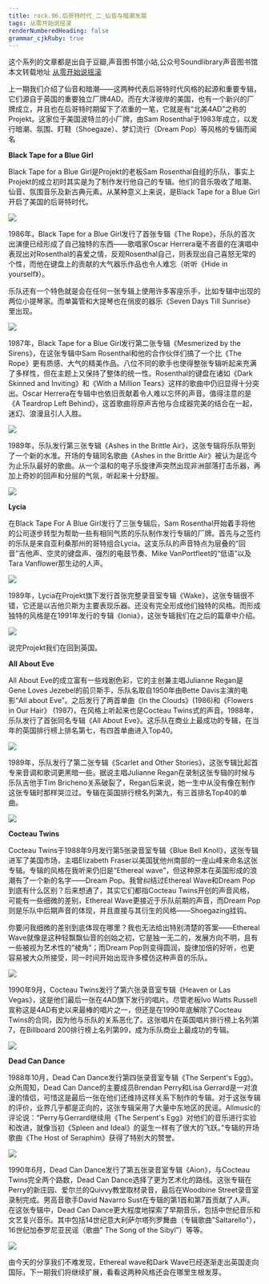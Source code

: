 ```yaml
---
title: rock.96.后哥特时代_二_仙音与暗潮发展
tags: 从零开始说摇滚
renderNumberedHeading: false
grammar_cjkRuby: true
---
```


这个系列的文章都是出自于豆瓣,声音图书馆小站,公众号Soundlibrary声音图书馆
本文转载地址 [从零开始说摇滚](https://mp.weixin.qq.com/s?__biz=MzIwMDg0Mzc1NQ==&mid=2247490691&idx=2&sn=5c2eae50fec57e39e34d65167c928bd6&scene=19#wechat_redirect)

上一期我们介绍了仙音和暗潮——这两种代表后哥特时代风格的起源和重要专辑，它们源自于英国的重要独立厂牌4AD。而在大洋彼岸的美国，也有一个新兴的厂牌成立，并且也在后哥特时期留下了浓重的一笔，它就是有“北美4AD”之称的Projekt。这家位于美国波特兰的小厂牌，由Sam Rosenthal于1983年成立，以发行暗潮、氛围、盯鞋（Shoegaze）、梦幻流行（Dream Pop）等风格的专辑而闻名

**Black Tape for a Blue Girl**

Black Tape for a Blue Girl是Projekt的老板Sam Rosenthal自组的乐队，事实上Projekt的成立初时其实是为了制作发行他自己的专辑。他们的音乐吸收了暗潮、仙音、氛围音乐及新古典元素。从某种意义上来说，是Black Tape for a Blue Girl开启了美国的后哥特时代。

![](https://raw.githubusercontent.com/OliverRen/olili_blog_img/master/rock.96.后哥特时代_二_仙音与暗潮发展/1637416824908.jpg)

1986年，Black Tape for a Blue Girl发行了首张专辑《The Rope》，乐队的首次出演便已经形成了自己独特的东西——歌唱家Oscar Herrera毫不吝啬的在演唱中表现出对Rosenthal的喜爱之情，反观Rosenthal自己，则表现出自己喜怒无常的个性，而他在键盘上的贡献的大气器乐作品也令人难忘（听听《Hide in yourself》）。

乐队还有一个特色就是会在任何一张专辑上使用许多客座乐手，比如专辑中出现的两位小提琴家。而单簧管和大提琴也在俏皮的器乐《Seven Days Till Sunrise》里出现。

![](https://raw.githubusercontent.com/OliverRen/olili_blog_img/master/rock.96.后哥特时代_二_仙音与暗潮发展/1637416824906.jpg)

1987年，Black Tape for a Blue Girl发行第二张专辑《Mesmerized by the Sirens》，在这张专辑中Sam Rosenthal和他的合作伙伴们搞了一个比《The Rope》更有质感、大气的精美作品。八位不同的歌手也使得整张专辑听起来充满了多样性，但在主题上又保持了整体的统一性。Rosenthal的键盘在诸如《Dark Skinned and Inviting》和《With a Million Tears》这样的歌曲中仍旧显得十分突出。Oscar Herrera在专辑中也依旧贡献着令人难以忘怀的声音。值得注意的是《A Teardrop Left Behind》，这首歌曲将原声吉他与合成器完美的结合在一起，迷幻、浪漫且引人入胜。

![](https://raw.githubusercontent.com/OliverRen/olili_blog_img/master/rock.96.后哥特时代_二_仙音与暗潮发展/1637416824909.jpg)

1989年，乐队发行第三张专辑《Ashes in the Brittle Air》，这张专辑将乐队带到了一个新的水准。开场的专辑同名歌曲《Ashes in the Brittle Air》被认为是迄今为止乐队最好的歌曲。从一个温和的电子乐旋律声突然出现非洲部落打击乐器，再加上奇妙的回声和分层的气氛，听起来十分舒服。

![](https://raw.githubusercontent.com/OliverRen/olili_blog_img/master/rock.96.后哥特时代_二_仙音与暗潮发展/1637416824910.jpg)

**Lycia**

在Black Tape For A Blue Girl发行了三张专辑后，Sam Rosenthal开始着手将他的公司逐步转型为帮助一些有相同气质的乐队制作发行专辑的厂牌。首先与之签约的乐队是来自亚利桑那州的哥特组合Lycia。这支乐队的声音特点为层叠的“回音”吉他声、空灵的键盘声、强烈的电鼓节奏、Mike VanPortfleet的“低语”以及Tara Vanflower那生动的人声。

![](https://raw.githubusercontent.com/OliverRen/olili_blog_img/master/rock.96.后哥特时代_二_仙音与暗潮发展/1637416824602.jpg)

1989年，Lycia在Projekt旗下发行首张完整录音室专辑《Wake》，这张专辑很不错，它还是以吉他贝斯为主要表现乐器。还没有完全形成他们独特的风格。而形成独特的风格是在1991年发行的专辑《Ionia》，这张专辑我们在之后的篇章中介绍。

![](https://raw.githubusercontent.com/OliverRen/olili_blog_img/master/rock.96.后哥特时代_二_仙音与暗潮发展/1637416824912.jpg)

说完Projekt我们在回到英国。

**All About Eve**

All About Eve的成立富有一些戏剧色彩，它的主创兼主唱Julianne Regan是Gene Loves Jezebel的前贝斯手，乐队名取自1950年由Bette Davis主演的电影“All about Eve”。之后发行了两首单曲《In the Clouds》(1986)和《Flowers in Our Hair》 (1987)，在风格上听起来也是Cocteau Twins式的声音。1988年，乐队发行了首张同名专辑《All About Eve》。这乐队在商业上最成功的专辑，在当年的英国排行榜上排名第七，有四首单曲进入Top40。

![](https://raw.githubusercontent.com/OliverRen/olili_blog_img/master/rock.96.后哥特时代_二_仙音与暗潮发展/1637416824901.jpg)

1989年，乐队发行了第二张专辑《Scarlet and Other Stories》，这张专辑比起首专来音调和歌词更黑暗一些。据说主唱Julianne Regan在录制这张专辑的时候与乐队吉他手Tim Bricheno关系破裂了，Regan后来说，她一生中从没有像在制作这张专辑时那样哭泣过。专辑在英国排行榜名列第九，有三首排名Top40的单曲。

![](https://raw.githubusercontent.com/OliverRen/olili_blog_img/master/rock.96.后哥特时代_二_仙音与暗潮发展/1637416824913.jpg)

**Cocteau Twins**

Cocteau Twins于1988年9月发行第5张录音室专辑《Blue Bell Knoll》，这张专辑进军了美国市场，主唱Elizabeth Fraser以美国犹他州南部的一座山峰来命名这张专辑。专辑的风格在我听来仍旧是“Ethereal wave”，但这种原本在英国形成的浪潮有了一个新的名字——Dream Pop。我曾纠结过Ethereal Wave和Dream Pop到底有什么区别？后来想通了，其实它们都指Cocteau Twins开创的声音风格，可能有一些细微的差别，Ethereal Wave更接近于乐队前期的声音，而Dream Pop则是乐队中后期声音的体现，并且直接与其衍生的风格——Shoegazing挂钩。

你要问我细微的差别到底体现在哪里？我也无法给出特别清楚的答案——Ethereal Wave就像是这种轻飘飘仙音的创始之初，它是独一无二的，发展方向不明，且有一些被视为艺术性的“棱角”；而Dream Pop则变得圆润，旋律加倍的好听，也更容易被大众所接受，同一时间开始出现许多模仿这种声音的乐队。

![](https://raw.githubusercontent.com/OliverRen/olili_blog_img/master/rock.96.后哥特时代_二_仙音与暗潮发展/1637416824907.jpg)

1990年9月，Cocteau Twins发行了第六张录音室专辑《Heaven or Las Vegas》，这是他们最后一张在4AD旗下发行的唱片。尽管老板Ivo Watts Russell宣称这是4AD有史以来最棒的唱片之一，但还是在1990年底解除了Cocteau Twins的合同，因为他与乐队的关系恶化了。这张唱片在英国唱片排行榜上名列第7，在Billboard 200排行榜上名列第99，成为乐队商业上最成功的专辑。

![](https://raw.githubusercontent.com/OliverRen/olili_blog_img/master/rock.96.后哥特时代_二_仙音与暗潮发展/1637416824914.jpg)

**Dead Can Dance**

1988年10月，Dead Can Dance发行第四张录音室专辑《The Serpent's Egg》。众所周知，Dead Can Dance的主要成员Brendan Perry和Lisa Gerrard是一对浪漫的情侣，可惜这是最后一张在他们还维持这样关系下制作的专辑。对于这张专辑的评价，业界几乎都是正向的，这张专辑采用了大量中东地区的民谣。Allmusic的评论说：“Perry与Gerrard继续用《The Serpent's Egg》对他们的音乐进行实验和改进，就像当初《Spleen and Ideal》的诞生一样有了很大的飞跃。”专辑的开场歌曲《The Host of Seraphim》获得了特别大的赞誉。

![](https://raw.githubusercontent.com/OliverRen/olili_blog_img/master/rock.96.后哥特时代_二_仙音与暗潮发展/1637416824915.jpg)

1990年6月，Dead Can Dance发行了第五张录音室专辑《Aion》，与Cocteau Twins完全两个路数，Dead Can Dance选择了更为艺术化的路线。这张专辑在Perry的新庄园、爱尔兰的Quivvy教堂取材录音，最后在Woodbine Street录音室录制完成。男高音歌手David Navarro Sust在专辑的第1首和第7首贡献了人声。在这张专辑中，Dead Can Dance更大程度地探索了早期音乐，包括中世纪音乐和文艺复兴音乐。其中包括14世纪意大利萨尔塔列罗舞曲（专辑歌曲"Saltarello"），16世纪加泰罗尼亚民谣（歌曲” The Song of the Sibyl”）等等。

![](https://raw.githubusercontent.com/OliverRen/olili_blog_img/master/rock.96.后哥特时代_二_仙音与暗潮发展/1637416824916.jpg)

由今天的分享我们不难发现，Ethereal wave和Dark Wave已经逐渐走出英国走向国际，下一期我们将继续扩展，看看这两种风格还会在哪里生根发芽。